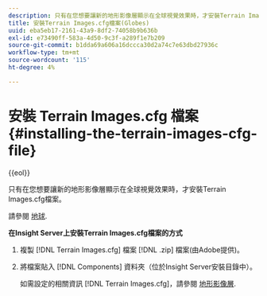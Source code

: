 ```yaml
---
description: 只有在您想要讓新的地形影像層顯示在全球視覺效果時，才安裝Terrain Images.cfg檔案。
title: 安裝Terrain Images.cfg檔案(Globes)
uuid: eba5eb17-2161-43a9-8df2-74058b9b636b
exl-id: e73490ff-583a-4d50-9c3f-a289f1e7b209
source-git-commit: b1dda69a606a16dccca30d2a74c7e63dbd27936c
workflow-type: tm+mt
source-wordcount: '115'
ht-degree: 4%

---
```


# 安裝 Terrain Images.cfg 檔案{#installing-the-terrain-images-cfg-file}

{{eol}}

只有在您想要讓新的地形影像層顯示在全球視覺效果時，才安裝Terrain Images.cfg檔案。

請參閱 [地球](https://experienceleague.adobe.com/docs/data-workbench/using/client/analysis-visualizations/globes/c-globes.html).

**在Insight Server上安裝Terrain Images.cfg檔案的方式**

1. 複製 [!DNL Terrain Images.cfg] 檔案 [!DNL .zip] 檔案(由Adobe提供)。
1. 將檔案貼入 [!DNL Components] 資料夾（位於Insight Server安裝目錄中）。

   如需設定的相關資訊 [!DNL Terrain Images.cfg]，請參閱 [地形影像層](https://experienceleague.adobe.com/docs/data-workbench/using/geography/imagery-layers/terrain-image-layers/c-trn-img-lyrs.html).
